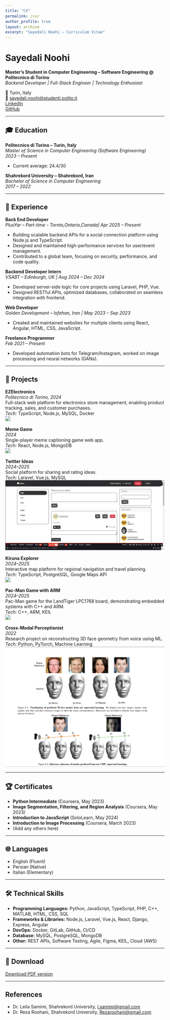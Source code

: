 ```yaml
---
title: "CV"
permalink: /cv/
author_profile: true
layout: archive
excerpt: "Sayedali Noohi – Curriculum Vitae"
---
```


# Sayedali Noohi

**Master’s Student in Computer Engineering – Software Engineering @ Politecnico di Torino**  
_Backend Developer | Full-Stack Engineer | Technology Enthusiast_

📍 Turin, Italy  
📧 sayedali.noohi@studenti.polito.it  
[LinkedIn](https://www.linkedin.com/in/ali-noohi)  
[GitHub](https://github.com/alinhi75)

---

## 🎓 Education

**Politecnico di Torino – Turin, Italy**  
*Master of Science in Computer Engineering (Software Engineering)*  
_2023 – Present_  
- Current average: 24.4/30

**Shahrekord University – Shahrekord, Iran**  
*Bachelor of Science in Computer Engineering*  
_2017 – 2022_

---

## 💼 Experience

**Back End Developer**  
_PlusYar – Part-time - Tornto,Ontario,Canada| Apr 2025 – Present_  
- Building scalable backend APIs for a social connection platform using Node.js and TypeScript.
- Designed and maintained high-performance services for user/event management.
- Contributed to a global team, focusing on security, performance, and code quality.

**Backend Developer Intern**  
_VSABT – Edinburgh, UK | Aug 2024 – Dec 2024_  
- Developed server-side logic for core projects using Laravel, PHP, Vue.
- Designed RESTful APIs, optimized databases, collaborated on seamless integration with frontend.

**Web Developer**  
_Golden Development – Isfahan, Iran | May 2023 – Sep 2023_  
- Created and maintained websites for multiple clients using React, Angular, HTML, CSS, JavaScript.

**Freelance Programmer**  
_Feb 2021 – Present_  
- Developed automation bots for Telegram/Instagram, worked on image processing and neural networks (GANs).

---

## 🚀 Projects

**EZElectronics**  
*Politecnico di Torino, 2024*  
Full-stack web platform for electronics store management, enabling product tracking, sales, and customer purchases.  
_Tech:_ TypeScript, Node.js, MySQL, Docker  
![](/images/EZElectronics-Screenshot.png)

**Meme Game**  
*2024*  
Single-player meme captioning game web app.  
_Tech:_ React, Node.js, MongoDB  
![](/images/memegame.png)

**Twitter Ideas**  
*2024–2025*  
Social platform for sharing and rating ideas.  
_Tech:_ Laravel, Vue.js, MySQL  
![](/images/twitterideas.png)

**Kiruna Explorer**  
*2024–2025*  
Interactive map platform for regional navigation and travel planning.  
_Tech:_ TypeScript, PostgreSQL, Google Maps API  
![](/images/kirunaexplorer.png)

**Pac-Man Game with ARM**  
*2024–2025*  
Pac-Man game for the LandTiger LPC1768 board, demonstrating embedded systems with C++ and ARM.  
_Tech:_ C++, ARM, KEIL  
![](/images/pacman.png)

**Cross-Modal Perceptionist**  
*2022*  
Research project on reconstructing 3D face geometry from voice using ML.  
_Tech:_ Python, PyTorch, Machine Learning  
![](/images/crossmodal.png)

---

## 🏆 Certificates

- **Python Intermediate** (Coursera, May 2023)
- **Image Segmentation, Filtering, and Region Analysis** (Coursera, May 2023)
- **Introduction to JavaScript** (SoloLearn, May 2024)
- **Introduction to Image Processing** (Coursera, March 2023)
- (Add any others here)

---

## 🌐 Languages

- English (Fluent)
- Persian (Native)
- Italian (Elementary)

---

## 🛠️ Technical Skills

- **Programming Languages:** Python, JavaScript, TypeScript, PHP, C++, MATLAB, HTML, CSS, SQL
- **Frameworks & Libraries:** Node.js, Laravel, Vue.js, React, Django, Express, Angular
- **DevOps:** Docker, GitLab, GitHub, CI/CD
- **Database:** MySQL, PostgreSQL, MongoDB
- **Other:** REST APIs, Software Testing, Agile, Figma, KEIL, Cloud (AWS)

---

## 📄 Download

[Download PDF version](/files/Sayedali_Noohi_CV.pdf)

---

## References

- Dr. Leila Samimi, Shahrekord University, l.samimi@gmail.com
- Dr. Reza Roohani, Shahrekord University, Rezaroohani@gmail.com

